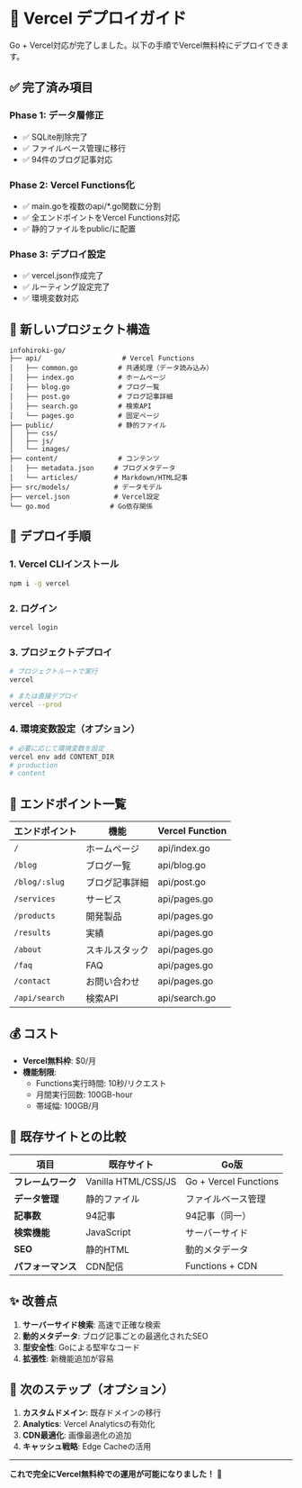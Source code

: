 # 🚀 Vercel デプロイガイド

Go + Vercel対応が完了しました。以下の手順でVercel無料枠にデプロイできます。

## ✅ 完了済み項目

### Phase 1: データ層修正
- ✅ SQLite削除完了
- ✅ ファイルベース管理に移行
- ✅ 94件のブログ記事対応

### Phase 2: Vercel Functions化
- ✅ main.goを複数のapi/*.go関数に分割
- ✅ 全エンドポイントをVercel Functions対応
- ✅ 静的ファイルをpublic/に配置

### Phase 3: デプロイ設定
- ✅ vercel.json作成完了
- ✅ ルーティング設定完了
- ✅ 環境変数対応

## 📁 新しいプロジェクト構造

```
infohiroki-go/
├── api/                    # Vercel Functions
│   ├── common.go          # 共通処理（データ読み込み）
│   ├── index.go           # ホームページ
│   ├── blog.go            # ブログ一覧
│   ├── post.go            # ブログ記事詳細
│   ├── search.go          # 検索API
│   └── pages.go           # 固定ページ
├── public/                # 静的ファイル
│   ├── css/
│   ├── js/
│   └── images/
├── content/               # コンテンツ
│   ├── metadata.json     # ブログメタデータ
│   └── articles/         # Markdown/HTML記事
├── src/models/           # データモデル
├── vercel.json           # Vercel設定
└── go.mod               # Go依存関係
```

## 🚀 デプロイ手順

### 1. Vercel CLIインストール
```bash
npm i -g vercel
```

### 2. ログイン
```bash
vercel login
```

### 3. プロジェクトデプロイ
```bash
# プロジェクトルートで実行
vercel

# または直接デプロイ
vercel --prod
```

### 4. 環境変数設定（オプション）
```bash
# 必要に応じて環境変数を設定
vercel env add CONTENT_DIR
# production
# content
```

## 🔗 エンドポイント一覧

| エンドポイント | 機能 | Vercel Function |
|---------------|------|----------------|
| `/` | ホームページ | api/index.go |
| `/blog` | ブログ一覧 | api/blog.go |
| `/blog/:slug` | ブログ記事詳細 | api/post.go |
| `/services` | サービス | api/pages.go |
| `/products` | 開発製品 | api/pages.go |
| `/results` | 実績 | api/pages.go |
| `/about` | スキルスタック | api/pages.go |
| `/faq` | FAQ | api/pages.go |
| `/contact` | お問い合わせ | api/pages.go |
| `/api/search` | 検索API | api/search.go |

## 💰 コスト

- **Vercel無料枠**: $0/月
- **機能制限**:
  - Functions実行時間: 10秒/リクエスト
  - 月間実行回数: 100GB-hour
  - 帯域幅: 100GB/月

## 🔧 既存サイトとの比較

| 項目 | 既存サイト | Go版 |
|------|----------|------|
| **フレームワーク** | Vanilla HTML/CSS/JS | Go + Vercel Functions |
| **データ管理** | 静的ファイル | ファイルベース管理 |
| **記事数** | 94記事 | 94記事（同一） |
| **検索機能** | JavaScript | サーバーサイド |
| **SEO** | 静的HTML | 動的メタデータ |
| **パフォーマンス** | CDN配信 | Functions + CDN |

## ✨ 改善点

1. **サーバーサイド検索**: 高速で正確な検索
2. **動的メタデータ**: ブログ記事ごとの最適化されたSEO
3. **型安全性**: Goによる堅牢なコード
4. **拡張性**: 新機能追加が容易

## 🎯 次のステップ（オプション）

1. **カスタムドメイン**: 既存ドメインの移行
2. **Analytics**: Vercel Analyticsの有効化
3. **CDN最適化**: 画像最適化の追加
4. **キャッシュ戦略**: Edge Cacheの活用

---

**これで完全にVercel無料枠での運用が可能になりました！** 🎉